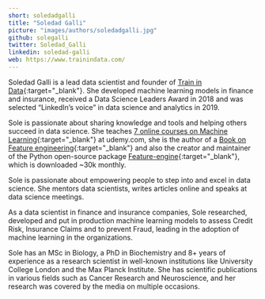 ```yaml
---
short: soledadgalli
title: "Soledad Galli"
picture: "images/authors/soledadgalli.jpg"
github: solegalli
twitter: Soledad_Galli
linkedin: soledad-galli
web: https://www.trainindata.com/
---
```


Soledad Galli is a lead data scientist and founder of [Train in Data](https://www.trainindata.com/){:target="_blank"}.
She developed machine learning models in finance and insurance, received a Data Science Leaders Award in 2018
and was selected “LinkedIn’s voice” in data science and analytics in 2019.

Sole is passionate about sharing knowledge and tools and helping others succeed in data
science. She teaches [7 online courses on Machine Learning](https://www.trainindata.com/courses){:target="_blank"}
at udemy.com, she is the author of a 
[Book on Feature engineering](https://www.packtpub.com/product/python-feature-engineering-cookbook/9781789806311){:target="_blank"}
and also the creator and maintainer of the Python open-source package
[Feature-engine](https://feature-engine.readthedocs.io/en/latest/index.html){:target="_blank"}, which is downloaded ~30k monthly.

Sole is passionate about empowering people to step into and excel in data science. She
mentors data scientists, writes articles online and speaks at data science meetings.

As a data scientist in finance and insurance companies, Sole researched, developed and put in
production machine learning models to assess Credit Risk, Insurance Claims and to prevent
Fraud, leading in the adoption of machine learning in the organizations.

Sole has an MSc in Biology, a PhD in Biochemistry and 8+ years of experience as a research
scientist in well-known institutions like University College London and the Max Planck
Institute. She has scientific publications in various fields such as Cancer Research and
Neuroscience, and her research was covered by the media on multiple occasions.